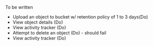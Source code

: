 To be written

  - Upload an object to bucket w/ retention policy of 1 to 3 days(Do)
  - View object details (Do)
  - View activity tracker (Do)
  - Attempt to delete an object (Do) - should fail
  - View activity tracker (Do)
